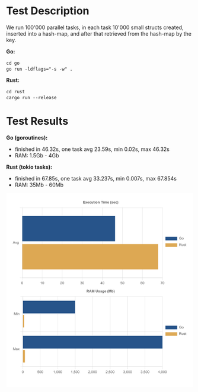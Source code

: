# Test Description

We run 100'000 parallel tasks, in each task 10'000 small structs created, inserted into a hash-map, and after that retrieved from the hash-map by the key.

**Go:**

```
cd go
go run -ldflags="-s -w" .
```

**Rust:**

```
cd rust
cargo run --release
```

# Test Results

**Go (goroutines):**
 - finished in 46.32s, one task avg 23.59s, min 0.02s, max 46.32s
 - RAM: 1.5Gb - 4Gb

**Rust (tokio tasks):**
 - finished in 67.85s, one task avg 33.237s, min 0.007s, max 67.854s
 - RAM: 35Mb - 60Mb

![Chart](assets/chart1.png)
